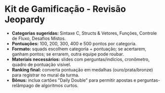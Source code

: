 # Kit de Gamificação - Revisão Jeopardy

- **Categorias sugeridas:** Sintaxe C, Structs & Vetores, Funções, Controle de Fluxo, Desafios Mistos.
- **Pontuações:** 100, 200, 300, 400 e 500 pontos por categoria.
- **Formato:** squads escolhem categoria + pontuação; se acertarem, ganham pontos; se errarem, outra equipe pode roubar.
- **Materiais necessários:** slides com perguntas/indícios, cronômetro, quadro de pontuação visível.
- **Ranking final:** converta pontuação em medalhas (ouro/prata/bronze) para registrar no mural da turma.
- **Bônus:** inclua cartões "Daily Double" para permitir apostas e perguntas-relâmpago de algoritmos curtos.
